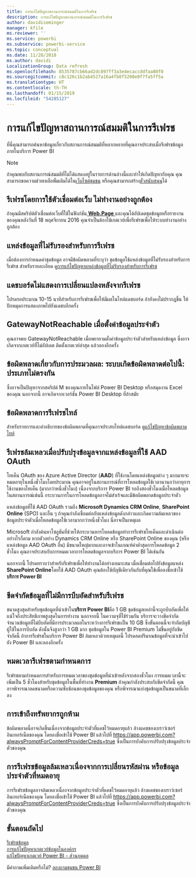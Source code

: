 ```yaml
---
title: การแก้ไขปัญหาสถานการณ์สมมติในการรีเฟรช
description: การแก้ไขปัญหาสถานการณ์สมมติในการรีเฟรช
author: davidiseminger
manager: kfile
ms.reviewer: ''
ms.service: powerbi
ms.subservice: powerbi-service
ms.topic: conceptual
ms.date: 11/28/2018
ms.author: davidi
LocalizationGroup: Data refresh
ms.openlocfilehash: 8535787cb66ad2dc897ff3a3e4ecaccddfaa80f0
ms.sourcegitcommit: c8c126c1b2ab4527a16a4fb8f5208e0f7fa5ff5a
ms.translationtype: HT
ms.contentlocale: th-TH
ms.lasthandoff: 01/15/2019
ms.locfileid: "54285127"
---
```

# <a name="troubleshooting-refresh-scenarios"></a>การแก้ไขปัญหาสถานการณ์สมมติในการรีเฟรช
ที่นี่คุณสามารถค้นหาข้อมูลเกี่ยวกับสถานการณ์สมมติที่หลากหลายที่คุณอาจประสบเมื่อรีเฟรชข้อมูลภายในบริการ Power BI

> [!NOTE]
> ถ้าคุณพบกับสถานการณ์สมมติที่ไม่ได้แสดงอยู่ในรายการด้านล่างนี้และทำให้เกิดปัญหากับคุณ คุณสามารถขอความช่วยเหลือพิ่่มเติมได้ใน[เว็บไซต์ชุมชน](http://community.powerbi.com/) หรือคุณสามารถสร้าง[ตั๋วสนับสนุน](https://powerbi.microsoft.com/support/)ได้
> 
> 

## <a name="refresh-using-web-connector-doesnt-work-properly"></a>รีเฟรชโดยการใช้ตัวเชื่อมต่อเว็บ ไม่ทำงานอย่างถูกต้อง
ถ้าคุณมีสคริปต์ตัวเชื่อมต่อเว็บที่ใช้ในฟังก์ชัน[ **Web.Page** ](https://msdn.microsoft.com/library/mt260924.aspx) และคุณได้อัปเดตชุดข้อมูลหรือรายงานของคุณหลังวันที่ 18 พฤศจิกายน 2016 คุณจำเป็นต้องใช้เกตเวย์เพื่อรีเฟรชเพื่อให้ระบบทำงานอย่างถูกต้อง

## <a name="unsupported-data-source-for-refresh"></a>แหล่งข้อมูลที่ไม่รับรองสำหรับการรีเฟรช
เมื่อต้องการกำหนดค่าชุดข้อมูล อาจมีข้อผิดพลาดที่ระบุว่า ชุดข้อมูลใช้แหล่งข้อมูลที่ไม่รับรองสำหรับการรีเฟรช สำหรับรายละเอียด ดู[การแก้ไขปัญหาแหล่งข้อมูลที่ไม่รับรองสำหรับการรีเฟรช](service-admin-troubleshoot-unsupported-data-source-for-refresh.md)

## <a name="dashboard-doesnt-reflect-changes-after-refresh"></a>แดชบอร์ดไม่แสดงการเปลี่ยนแปลงหลังจากรีเฟรช
โปรดรอประมาณ 10-15 นาทีสำหรับการรีเฟรชเพื่อให้มีผลในไทล์แดชบอร์ด  ถ้ายังคงไม่ปรากฏขึ้น ให้ปักหมุดการแสดงภาพไปยังแดชบอีกครั้ง

## <a name="gatewaynotreachable-when-setting-credentials"></a>GatewayNotReachable เมื่อตั้งค่าข้อมูลประจำตัว
คุณอาจพบ GatewayNotReachable เมื่อพยายามตั้งค่าข้อมูลประจำตัวสำหรับแหล่งข้อมูล ซึ่งอาจเกิดจากเกตเวย์ที่ไม่อัปเดต  ติดตั้งเกตเวย์ล่าสุด แล้วลองอีกครั้ง

## <a name="processing-error-the-following-system-error-occurred-type-mismatch"></a>ข้อผิดพลาดเกี่ยวกับการประมวลผล: ระบบเกิดข้อผิดพลาดต่อไปนี้: ประเภทไม่ตรงกัน
ซึ่งอาจเป็นปัญหาจากสคริปต์ M ของคุณภายในไฟล์ Power BI Desktop หรือสมุดงาน Excel ของคุณ  นอกจากนี้ อาจเกิดจากเวอร์ชัน Power BI Desktop ที่ล้าสมัย

## <a name="tile-refresh-errors"></a>ข้อผิดพลาดการรีเฟรชไทล์
สำหรับรายการและคำอธิบายของข้อผิดพลาดที่คุณอาจประสบไทล์แดชบอร์ด ดู[แก้ไขปัญหาข้อผิดพลาดไทล์](refresh-troubleshooting-tile-errors.md)

## <a name="refresh-fails-when-updating-data-from-sources-that-use-aad-oauth"></a>รีเฟรชล้มเหลวเมื่อปรับปรุงข้อมูลจากแหล่งข้อมูลที่ใช้ AAD OAuth
โทเค็น OAuth ของ Azure Active Director (**AAD**) ที่ใช้งานโดยแหล่งข้อมูลต่าง ๆ มากมายจะหมดอายุในหนึ่งชั่วโมงโดยประมาณ คุณอาจอยู่ในสถานการณ์ที่การโหลดข้อมูลใช้เวลานานกว่าอายุการใช้งานของโทเค็น (มากกว่าหนึ่งชั่วโมง) เนื่องจากบริการ Power BI รอถึงสองชั่วโมงเมื่อโหลดข้อมูล ในสถานการณ์เช่นนี้ กระบวนการในการโหลดข้อมูลอาจไม่สำเร้จและมีข้อผิดพลาดข้อมูลประจำตัว

แหล่งข้อมูลที่ใช้ AAD OAuth รวมถึง **Microsoft Dynamics CRM Online**, **SharePoint Online** (SPO) และอื่น ๆ ถ้าคุณกำลังเชื่อมต่อกับแหล่งข้อมูลดังกล่าวและเกิดความล้มเหลวของข้อมูลประจำตัวเมื่อโหลดข้อมูลใช้เวลามากกว่าหนึ่งชั่วโมง นี่อาจเป็นเหตุผล

Microsoft กำลังค้นหาโซลูชันที่ช่วยให้กระบวนหารโหลดข้อมูลทำการรีเฟรชโทเค็นและดำเนินต่อ อย่างไรก็ตาม หากตัวอย่าง Dynamics CRM Online หรือ SharePoint Online ของคุณ (หรือแหล่งข้อมูล AAD OAuth อื่น) มีขนาดใหญ่มากและอาจเข้าในเกณฑ์ค่าต่ำสุดการโหลดข้อมูล 2 ชั่วโมง คุณอาจประสบกับการหมดเวลาการโหลดข้อมูลจากบริการ Power BI ได้เช่นกัน

นอกจากนี้ โปรดทราบว่าสำหรับรีเฟรชเพื่อให้ทำงานได้อย่างเหมาะสม เมื่อเชื่อมต่อไปยังข้อมูลแหล่ง **SharePoint Online**โดยใช้ AAD OAuth คุณต้องใช้บัญชีเดียวกันกับที่คุณใช้เพื่อลงชื่อเข้าใช้**บริการ Power BI**

## <a name="uncompressed-data-limits-for-refresh"></a>ขีดจำกัดข้อมูลที่ไม่มีการบีบอัดสำหรับรีเฟรช
ขนาดสูงสุดสำหรับชุดข้อมูลที่นำเข้าใน**บริการ Power BI**คือ 1 GB ชุดข้อมูลเหล่านี้จะถูกบีบอัดเพื่อให้แน่ใจถึงประสิทธิภาพสูงสุดในการทำงาน นอกจากนี้ ในความจุที่ใช้ร่วมกัน บริการจะวางขีดจำกัดจำนวนข้อมูลที่ไม่บีบอัดที่มีการประมวลผลในระหว่างการรีเฟรชเเป็น 10 GB ซึ่งขั้นตอนนี้จะจำกัดบัญชีผู้ใช้ในการบีบอัด ดังนั้นจึงสูงกว่า 1 GB มาก ชุดข้อมูลใน Power BI Premium ไม่ขึ้นอยู่กับขีดจำกัดนี้ ถ้าการรีเฟรชในบริการ Power BI ล้มเหลวด้วยเหตุผลนี้ โปรดลดปริมาณข้อมูลที่จะนำเข้าไปยัง Power BI และลองอีกครั้ง

## <a name="scheduled-refresh-timeout"></a>หมดเวลารีเฟรชตามกำหนดการ
รีเฟรชตามกำหนดการสำหรับการหมดเวลาของชุดข้อมูลที่นำเข้าหลังจากสองชั่วโมง การหมดเวลานี้จะเพิ่มเป็น 5 ชั่วโมงสำหรับชุดข้อมูลในพื้นที่ทำงาน **Premium** ถ้าคุณกำลังประสบกับขีดจำกัดนี้ คุณอาจพิจารณาลดขนาดหรือความซับซ้อนของชุดข้อมูลของคุณ หรือพิจารณาแบ่งชุดข้อมูลเป็นขนาดที่เล็กลง

## <a name="access-to-the-resource-is-forbidden"></a>การเข้าถึงทรัพยากรถูกห้าม  
ข้อผิดพลาดนี้อาจเกิดขึ้นเนื่องจากข้อมูลประจำตัวที่แคชไว้หมดอายุแล้ว ล้างแคชของเบราว์เซอร์อินเทอร์เน็ตของคุณ โดยลงชื่อเข้าใช้ Power BI แล้วไปที่ https://app.powerbi.com?alwaysPromptForContentProviderCreds=true ซึ่งเป็นการบังคับการปรับปรุงข้อมูลประจำตัวของคุณ 
    
    
## <a name="data-refresh-failure-because-of-password-change-or-expired-credentials"></a>การรีเฟรชข้อมูลล้มเหลวเนื่องจากการเปลี่ยนรหัสผ่าน หรือข้อมูลประจำตัวที่หมดอายุ 
การรีเฟรชข้อมูลอาจล้มเหลวเนื่องจากข้อมูลประจำตัวที่แคชไว้หมดอายุแล้ว ล้างแคชของเบราว์เซอร์อินเทอร์เน็ตของคุณ โดยลงชื่อเข้าใช้ Power BI แล้วไปที่ https://app.powerbi.com?alwaysPromptForContentProviderCreds=true ซึ่งเป็นการบังคับการปรับปรุงข้อมูลประจำตัวของคุณ


## <a name="next-steps"></a>ขั้นตอนถัดไป
[รีเฟรชข้อมูล](refresh-data.md)  
[การแก้ไขปัญหาเกตเวย์ข้อมูลในองค์กร](service-gateway-onprem-tshoot.md)  
[แก้ไขปัญหาเกตเวย์ Power BI - ส่วนบุคคล](service-admin-troubleshooting-power-bi-personal-gateway.md)  

มีคำถามเพิ่มเติมหรือไม่? [ลองถามชุมชน Power BI](http://community.powerbi.com/)

